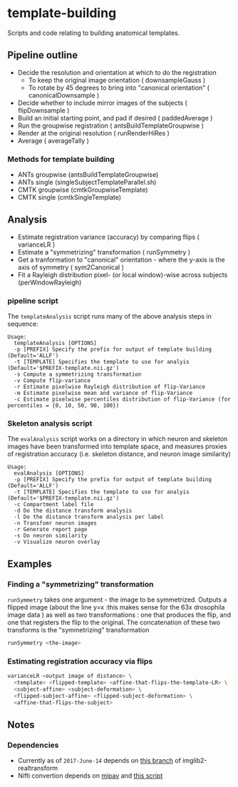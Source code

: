 # template-building
Scripts and code relating to building anatomical templates.

## Pipeline outline
* Decide the resolution and orientation at which to do the registration 
  * To keep the original image orientation ( downsampleGauss )
  * To rotate by 45 degrees to bring into "canonical orientation" ( canonicalDownsample )
* Decide whether to include mirror images of the subjects ( flipDownsample )
* Build an initial starting point, and pad if desired ( paddedAverage )
* Run the groupwise registration ( antsBuildTemplateGroupwise )
* Render at the original resolution ( runRenderHiRes )
* Average ( averageTally )

### Methods for template building
* ANTs groupwise (antsBuildTemplateGroupwise)
* ANTs single    (singleSubjectTemplateParallel.sh)
* CMTK groupwise (cmtkGroupwiseTemplate)
* CMTK single (cmtkSingleTemplate)

## Analysis
* Estimate registration variance (accuracy) by comparing flips ( varianceLR )
* Estimate a "symmetrizing" transformation ( runSymmetry )
* Get a tranformation to "canonical" orientation - where the y-axis is the axis of symmetry ( sym2Canonical )
* Fit a Rayleigh distribution pixel- (or local window)-wise across subjects (perWindowRayleigh)
### pipeline script
The `templateAnalysis` script runs many of the above analysis steps in sequence:
```
Usage:
  templateAnalysis [OPTIONS]
  -p [PREFIX] Specify the prefix for output of template building (Default='ALLF')
  -t [TEMPLATE] Specifies the template to use for analyis (Default='$PREFIX-template.nii.gz')
  -s Compute a symmetrizing transformation
  -v Compute flip-variance
  -r Estimate pixelwise Rayleigh distribution of flip-Variance
  -m Estimate pixelwise mean and variance of flip-Variance
  -c Estimate pixelwise percentiles distribution of flip-Variance (for percentiles = {0, 10, 50, 90, 100})
```

### Skeleton analysis script
The `evalAnalysis` script works on a directory in which neuron and
skeleton images have been transformed into template space, and measures
proxies of registration accuracy (i.e. skeleton distance, and neuron
image similarity)
```
Usage:
  evalAnalysis [OPTIONS]
  -p [PREFIX] Specify the prefix for output of template building (Default='ALLF')
  -t [TEMPLATE] Specifies the template to use for analyis (Default='$PREFIX-template.nii.gz')
  -c Compartment label file
  -d Do the distance transform analysis
  -l Do the distance transform analysis per label
  -n Transfomr neuron images
  -r Generate report page
  -s Do neuron similarity
  -v Visualize neuron overlay
```

## Examples
### Finding a "symmetrizing" transformation
`runSymmetry` takes one argument - the image to be symmetrized.
Outputs a flipped image (about the line y=x :this makes sense for the 63x drosophila image data )
as well as two transformations : one that produces the flip, and one that registers the flip to the original.
The concatenation of these two transforms is the "symmetrizing" transformation
```bash
runSymmetry <the-image>
```
### Estimating registration accuracy via flips
```bash
varianceLR <output image of distance> \
  <template> <flipped-template> <affine-that-flips-the-template-LR> \
  <subject-affine> <subject-deformation> \
  <flipped-subject-affine> <flipped-subject-deformation> \
  <affine-that-flips-the-subject>
```

## Notes
### Dependencies
* Currently as of `2017-June-14` depends on [this branch](https://github.com/bogovicj/imglib2-realtransform/tree/deformationField) of imglib2-realtransform
* Nifti convertion depends on [mipav](https://mipav.cit.nih.gov/) and [this script](https://gist.github.com/bogovicj/4b22195fde421652518be230f1180037)


